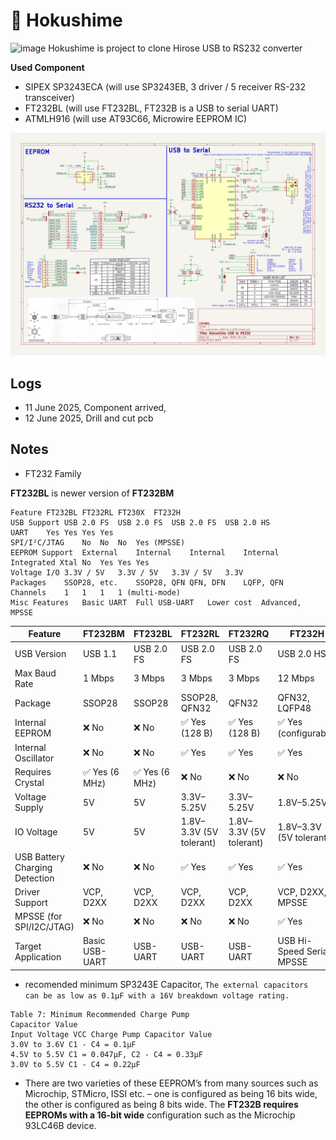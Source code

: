# 🏯 Hokushime 
![image](https://github.com/user-attachments/assets/d6fc8b44-8355-4cd2-b997-61871cd3f932)
Hokushime is project to clone Hirose USB to RS232 converter

**Used Component**
- SIPEX SP3243ECA (will use SP3243EB, 3 driver / 5 receiver RS-232 transceiver)
- FT232BL (will use FT232BL, FT232B is a USB to serial UART)
- ATMLH916 (will use AT93C66, Microwire EEPROM IC)

![schematic](./docs/hokushime-db9-to-rs232.svg)

## Logs 

- 11 June 2025, Component arrived, 
- 12 June 2025, Drill and cut pcb 

## Notes 

- FT232 Family

**FT232BL** is newer version of **FT232BM**
  
```shell
Feature	FT232BL	FT232RL	FT230X	FT232H
USB Support	USB 2.0 FS	USB 2.0 FS	USB 2.0 FS	USB 2.0 HS
UART	Yes	Yes	Yes	Yes
SPI/I²C/JTAG	No	No	No	Yes (MPSSE)
EEPROM Support	External	Internal	Internal	Internal
Integrated Xtal	No	Yes	Yes	Yes
Voltage I/O	3.3V / 5V	3.3V / 5V	3.3V / 5V	3.3V
Packages	SSOP28, etc.	SSOP28, QFN	QFN, DFN	LQFP, QFN
Channels	1	1	1	1 (multi-mode)
Misc Features	Basic UART	Full USB-UART	Lower cost	Advanced, MPSSE
```

| Feature                | FT232BM         | FT232BL         | FT232RL         | FT232RQ         | FT232H             |
|------------------------|------------------|------------------|------------------|------------------|----------------------|
| USB Version            | USB 1.1          | USB 2.0 FS       | USB 2.0 FS       | USB 2.0 FS       | USB 2.0 HS           |
| Max Baud Rate          | 1 Mbps           | 3 Mbps           | 3 Mbps           | 3 Mbps           | 12 Mbps              |
| Package                | SSOP28           | SSOP28           | SSOP28, QFN32    | QFN32            | QFN32, LQFP48        |
| Internal EEPROM        | ❌ No             | ❌ No             | ✅ Yes (128 B)    | ✅ Yes (128 B)    | ✅ Yes (configurable) |
| Internal Oscillator    | ❌ No             | ❌ No             | ✅ Yes            | ✅ Yes            | ✅ Yes                |
| Requires Crystal       | ✅ Yes (6 MHz)    | ✅ Yes (6 MHz)    | ❌ No             | ❌ No             | ❌ No                 |
| Voltage Supply         | 5V               | 5V               | 3.3V–5.25V       | 3.3V–5.25V       | 1.8V–5.25V           |
| IO Voltage             | 5V               | 5V               | 1.8V–3.3V (5V tolerant) | 1.8V–3.3V (5V tolerant) | 1.8V–3.3V (5V tolerant) |
| USB Battery Charging Detection | ❌ No      | ❌ No             | ✅ Yes            | ✅ Yes            | ✅ Yes                |
| Driver Support         | VCP, D2XX        | VCP, D2XX        | VCP, D2XX        | VCP, D2XX        | VCP, D2XX, MPSSE      |
| MPSSE (for SPI/I2C/JTAG) | ❌ No          | ❌ No             | ❌ No             | ❌ No             | ✅ Yes                |
| Target Application     | Basic USB-UART   | USB-UART         | USB-UART         | USB-UART         | USB Hi-Speed Serial / MPSSE |


- recomended minimum SP3243E Capacitor,
`The external capacitors can be as low as 0.1µF with a 16V breakdown voltage rating.`
```shell
Table 7: Minimum Recommended Charge Pump
Capacitor Value
Input Voltage VCC Charge Pump Capacitor Value
3.0V to 3.6V C1 - C4 = 0.1µF
4.5V to 5.5V C1 = 0.047µF, C2 - C4 = 0.33µF
3.0V to 5.5V C1 - C4 = 0.22µF
```

- There are two varieties of these EEPROM’s from many sources such as Microchip, STMicro, ISSI etc. – one is configured as being 16 bits wide, the other is configured as being 8 bits wide. The **FT232B requires EEPROMs with a 16-bit wide** configuration such as the Microchip 93LC46B device.
